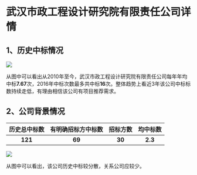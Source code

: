 # 武汉市政工程设计研究院有限责任公司详情

## 1、历史中标情况

![][pic_1]

从图中可以看出从2010年至今，武汉市政工程设计研究院有限责任公司每年年均中标**7.67**次，2016年中标次数最多共中标**16**次。整体趋势上看近3年该公司中标标数持续走低，有理由相信该公司有项目推荐需求。

## 2、公司背景情况

|历史总中标数|有明确招标方中标数|招标方数|均中标数|
|:-:|:-:|:-:|:-:|
|**121**|**69**|**30**|**2.3**|

![][pic_2]

从图中可以看出，该公司历史中标较分散，关系公司应较少。

[pic_1]:https://github.com/miracle127/ShuZhongReport/blob/master/picture/shuzhong/bar_1.png
[pic_2]:https://github.com/miracle127/ShuZhongReport/blob/master/picture/shuzhong/relation_1.png
